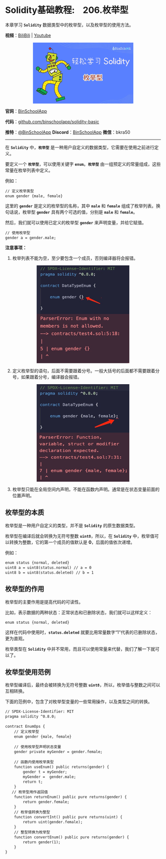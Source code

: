 # Solidity基础教程:&nbsp;&nbsp;&nbsp;&nbsp;206.枚举型 

本章学习 **`Solidity`** 数据类型中的枚举型，以及枚举型的使用方法。

**视频**：[BiliBili](https://www.bilibili.com/video/BV1Sh4y1L7uJ) | [Youtube](https://youtu.be/kcAsjDCbFqQ) 
<p align="center"><img src="./img/solidity-basic-v11.png" align="middle" /></p>

**官网**：[BinSchoolApp](https://binschool.app)

**代码**：[github.com/binschoolapp/solidity-basic](https://github.com/binschoolapp/solidity-basic)

**推特**：[@BinSchoolApp](https://twitter.com/BinSchoolApp)    **Discord**：[BinSchoolApp](https://discord.gg/PB2YEvggWq)   **微信**：bkra50 

-----
在 **`Solidity`** 中，**`枚举型`** 是一种用户自定义的数据类型，它需要在使用之前进行定义。

要定义一个 **`枚举型`**，可以使用关键字 **`enum`**。**`枚举型`** 由一组预定义的常量组成，这些常量在枚举列表中定义。

例如：

```solidity
// 定义枚举类型
enum gender {male, female}
```

这里的 **`gender`** 是定义的枚举型的名称，其中 **`male`** 和 **`female`** 组成了枚举列表。换句话说，枚举型 **`gender`** 具有两个可选的值，分别是 **`male`** 和 **`female`**。

然后，我们就可以使用已定义的枚举型 **`gender`** 来声明变量，并给它赋值。

```solidity
// 使用枚举型
gender a = gender.male;
```

**注意事项：**

1.  枚举列表不能为空，至少要包含一个成员，否则编译器将会报错。

<p align="center"><img src="./img/enum-empty-members.png" align="middle" width="300px"/></p>

2. 定义枚举型的语句，后面不需要跟着分号。一般大括号的后面都不需要跟着分号，如果跟着分号，编译器会报错。

<p align="center"><img src="./img/enum-add-comma.png" align="middle" width="300px"/></p>

3. 枚举型只能在全局空间内声明，不能在函数内声明。通常是在状态变量前面的位置声明。

## 枚举型的本质

枚举型是一种用户自定义的类型，并不是 **`Solidity`** 的原生数据类型。

枚举型在编译后就会转换为无符号整数 **`uint8`**，所以，在 **`Solidity`** 中，枚举值可以转换为整数，它的第一个成员的值默认是 **0**，后面的值依次递增。 

例如：

```solidity
enum status {normal, deleted}
uint8 a = uint8(status.normal) // a = 0
uint8 b = uint8(status.deleted) // b = 1
```

## 枚举型的作用

枚举型的主要作用是提高代码的可读性。

比如，表示数据的两种状态：正常状态和已删除状态，我们就可以这样定义：

```solidity
enum status {normal, deleted}
```

这样在代码中使用时，**`status.deleted`** 就要比用常量数字“1”代表的已删除状态，更为直观。

枚举类型在 **`Solidity`** 中并不常用，而且可以使用常量来代替，我们了解一下就可以了。

## 枚举型使用范例

枚举型编译后，最终会被转换为无符号整数 **`uint8`**，所以，枚举值与整数之间可以互相转换。 

下面的范例中，包含了对枚举型变量的一些常用操作，以及类型之间的转换。

```solidity
// SPDX-License-Identifier: MIT 
pragma solidity ^0.8.0; 

contract EnumOps {
    // 定义枚举型
    enum gender {male, female}

    // 使用枚举型声明状态变量
    gender private myGender = gender.female;

    // 函数内使用枚举类型
    function useEnum() public returns(gender) {
        gender t = myGender;
        myGender =  gender.male;
        return t; 
    }
   // 枚举型用作返回值
    function returnEnum() public pure returns(gender) {
        return gender.female; 
    }
    // 枚举值转换为整型
    function convertInt() public pure returns(uint) {
        return uint(gender.female); 
    }
    // 整型转换为枚举型
    function convertEnum() public pure returns(gender) {
        return gender(1); 
    }
}
```
